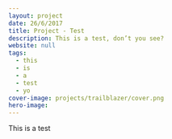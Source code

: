 ```yaml
---
layout: project
date: 26/6/2017
title: Project - Test
description: This is a test, don’t you see?
website: null
tags:
  - this
  - is
  - a
  - test
  - yo
cover-image: projects/trailblazer/cover.png
hero-image: 
---
```


This is a test